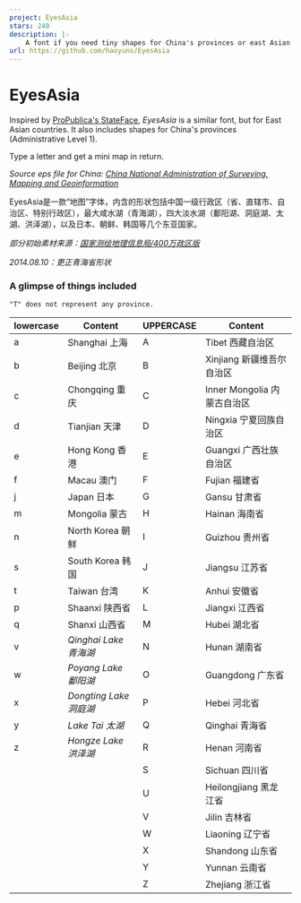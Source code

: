 ```yaml
---
project: EyesAsia
stars: 240
description: |-
    A font if you need tiny shapes for China's provinces or east Asian countries as a design element.
url: https://github.com/haoyuns/EyesAsia
---
```


EyesAsia
========

Inspired by [ProPublica's StateFace](http://propublica.github.io/stateface/), *EyesAsia* is a similar font, but for East Asian countries. It also includes shapes for China's provinces (Administrative Level 1).

Type a letter and get a mini map in return.

*Source eps file for China: [China National Administration of Surveying, Mapping and Geoinformation](http://219.238.166.215/mcp/index.asp)*

EyesAsia是一款“地图”字体，内含的形状包括中国一级行政区（省、直辖市、自治区、特别行政区），最大咸水湖（青海湖），四大淡水湖（鄱阳湖、洞庭湖、太湖、洪泽湖），以及日本、朝鲜、韩国等几个东亚国家。

*部分初始素材来源：[国家测绘地理信息局/400万政区版](http://219.238.166.215/mcp/index.asp)*

*2014.08.10：更正青海省形状*

### A glimpse of things included
```
"T" does not represent any province.
```

lowercase | Content | UPPERCASE | Content
------------ | ------------- | ------------ | -------------
a | Shanghai 上海 | A | Tibet 西藏自治区
b | Beijing 北京 | B | Xinjiang 新疆维吾尔自治区
c | Chongqing 重庆 | C | Inner Mongolia 内蒙古自治区
d | Tianjian 天津 | D | Ningxia 宁夏回族自治区
e | Hong Kong 香港 | E | Guangxi 广西壮族自治区
f | Macau 澳门 | F | Fujian 福建省
j | Japan 日本 | G | Gansu 甘肃省
m | Mongolia 蒙古 | H | Hainan 海南省 
n | North Korea 朝鲜 | I | Guizhou 贵州省
s | South Korea 韩国 | J | Jiangsu 江苏省
t | Taiwan 台湾 | K | Anhui 安徽省
p | Shaanxi 陕西省 | L | Jiangxi 江西省
q | Shanxi 山西省 | M | Hubei 湖北省
v | *Qinghai Lake 青海湖* | N | Hunan 湖南省
w | *Poyang Lake 鄱阳湖* | O | Guangdong 广东省
x | *Dongting Lake 洞庭湖* | P | Hebei 河北省
y | *Lake Tai 太湖* | Q | Qinghai 青海省
z | *Hongze Lake 洪泽湖* | R | Henan 河南省
||| S | Sichuan 四川省
||| U | Heilongjiang 黑龙江省
||| V | Jilin 吉林省
||| W | Liaoning 辽宁省
||| X | Shandong 山东省
||| Y | Yunnan 云南省
||| Z | Zhejiang 浙江省













